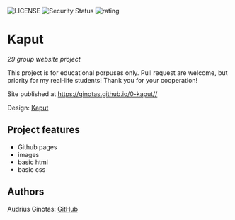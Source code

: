 ![LICENSE](https://img.shields.io/badge/license-MIT-blue.svg?style=flat-square)
![Security Status](https://img.shields.io/security-headers?label=Security&url=https%3A%2F%2Fgithub.com&style=flat-square)
![rating](https://img.shields.io/jetbrains/plugin/r/rating/55?style=plastic)

# Kaput

_29 group website project_

This project is for educational porpuses only. Pull request are welcome, but priority for my real-life students! Thank you for your cooperation!

Site published at https://ginotas.github.io/0-kaput//

Design: [Kaput](https://theme4press.com/wp-content/uploads/2015/04/Cool-404-Page-Template.jpg)

## Project features

- Github pages
- images
- basic html
- basic css

## Authors

Audrius Ginotas: [GitHub](https://github.com/ginotas)
